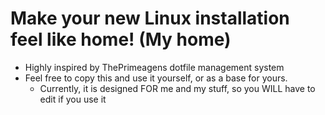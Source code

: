 # Make your new Linux installation feel like home! (My home)

- Highly inspired by ThePrimeagens dotfile management system
- Feel free to copy this and use it yourself, or as a base for yours.
    - Currently, it is designed FOR me and my stuff, so you WILL have to edit if you use it
